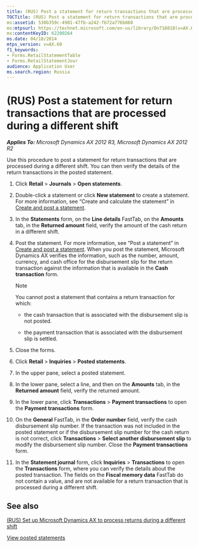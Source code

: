 ```yaml
---
title: (RUS) Post a statement for return transactions that are processed during a different shift
TOCTitle: (RUS) Post a statement for return transactions that are processed during a different shift
ms:assetid: 530b359c-4901-47fb-a242-fb72a776b860
ms:mtpsurl: https://technet.microsoft.com/en-us/library/Dn716018(v=AX.60)
ms:contentKeyID: 62200264
ms.date: 04/18/2014
mtps_version: v=AX.60
f1_keywords:
- Forms.RetailStatementTable
- Forms.RetailStatementJour
audience: Application User
ms.search.region: Russia
---
```


# (RUS) Post a statement for return transactions that are processed during a different shift 


_**Applies To:** Microsoft Dynamics AX 2012 R3, Microsoft Dynamics AX 2012 R2_

Use this procedure to post a statement for return transactions that are processed during a different shift. You can then verify the details of the return transactions in the posted statement.

1.  Click **Retail** \> **Journals** \> **Open statements**.

2.  Double-click a statement or click **New statement** to create a statement. For more information, see “Create and calculate the statement” in [Create and post a statement](create-and-post-a-statement.md).

3.  In the **Statements** form, on the **Line details** FastTab, on the **Amounts** tab, in the **Returned amount** field, verify the amount of the cash return in a different shift.

4.  Post the statement. For more information, see “Post a statement” in [Create and post a statement](create-and-post-a-statement.md). When you post the statement, Microsoft Dynamics AX verifies the information, such as the number, amount, currency, and cash office for the disbursement slip for the return transaction against the information that is available in the **Cash transaction** form.
    

    > [!NOTE]
    > <P>You cannot post a statement that contains a return transaction for which:</P>
    > <UL>
    > <LI>
    > <P>the cash transaction that is associated with the disbursement slip is not posted.</P>
    > <LI>
    > <P>the payment transaction that is associated with the disbursement slip is settled.</P></LI></UL>



5.  Close the forms.

6.  Click **Retail** \> **Inquiries** \> **Posted statements**.

7.  In the upper pane, select a posted statement.

8.  In the lower pane, select a line, and then on the **Amounts** tab, in the **Returned amount** field, verify the returned amount.

9.  In the lower pane, click **Transactions** \> **Payment transactions** to open the **Payment transactions** form.

10. On the **General** FastTab, in the **Order number** field, verify the cash disbursement slip number. If the transaction was not included in the posted statement or if the disbursement slip number for the cash return is not correct, click **Transactions** \> **Select another disbursement slip** to modify the disbursement slip number. Close the **Payment transactions** form.

11. In the **Statement journal** form, click **Inquiries** \> **Transactions** to open the **Transactions** form, where you can verify the details about the posted transaction. The fields on the **Fiscal memory data** FastTab do not contain a value, and are not available for a return transaction that is processed during a different shift.

## See also

[(RUS) Set up Microsoft Dynamics AX to process returns during a different shift](rus-set-up-microsoft-dynamics-ax-to-process-returns-during-a-different-shift.md)

[View posted statements](view-posted-statements.md)

  


